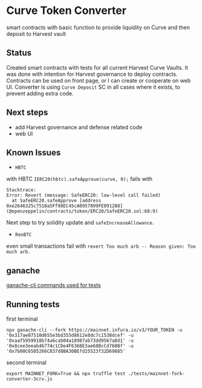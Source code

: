 # Curve Token Converter 
smart contracts with basic function to provide liquidity on Curve and then deposit to Harvest vault

## Status

Created smart contracts with tests for all current Harvest Curve Vaults. It was done with intention for Harvest governance to deploy contracts. Contracts can be used on front page, or I can create or cooperate on web UI. Converter is using `Curve Deposit` SC in all cases where it exists, to prevent adding extra code. 

## Next steps
- add Harvest governance and defense related code
- web UI

## Known Issues 
- `HBTC` 

with HBTC `IERC20(hbtc).safeApprove(curve, 0);` fails with
```
Stacktrace:
Error: Revert (message: SafeERC20: low-level call failed)
  at SafeERC20.safeApprove [address 0xe2646325c7518a5Ff98EC45cA0957899FE891288] (@openzeppelin/contracts/token/ERC20/SafeERC20.sol:68:9)
```
Next step to try solidity update and `safeIncreaseAllowance`. 

- `RenBTC`  

even small transactions fail with `revert Too much arb -- Reason given: Too much arb.` 

## ganache
[ganache-cli commands used for tests](ganache-commands.md)

## Running tests 

first terminal
```
npx ganache-cli --fork https://mainnet.infura.io/v3/YOUR_TOKEN -u '0x317ae07510d655e3bd355d8612e8dc7c1538dcef' -u '0xaaf5959918b74a6cab04a18987ab73dd9567a8d1' -u '0x8cee3eeab46774c1CDe4F6368E3ae68BcCd760Bf' -u '0x7b00C6505266C837d8BA30BEfd25523f32D69885'
```
second terminal
```
export MAINNET_FORK=True && npx truffle test ./tests/mainnet-fork-converter-3crv.js
```
